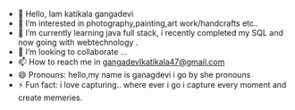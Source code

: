 - 👋 Hello, Iam katikala gangadevi
- 👀 I’m interested in photography,painting,art work/handcrafts etc..
- 🌱 I’m currently learning java full stack,  i recently  completed my SQL and now going with webtechnology .
- 💞️ I’m looking to collaborate ...
- 📫 How to reach me in gangadevIkatikala47@gmail.com
- 😄 Pronouns: hello,my name is ganagdevi i go by she pronouns
- ⚡ Fun fact: i love capturing.. where ever i go i capture every moment and create memeries.

<!---
GANGA-23/GANGA-23 is a ✨ special ✨ repository because its `README.md` (this file) appears on your GitHub profile.
You can click the Preview link to take a look at your changes.
--->
